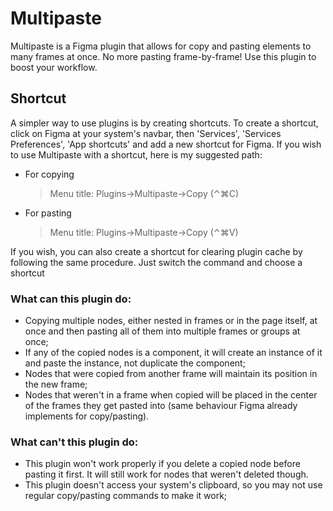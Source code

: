 # Multipaste

Multipaste is a Figma plugin that allows for copy and pasting elements to many frames at once. No more pasting frame-by-frame! Use this plugin to boost your workflow.

## Shortcut
A simpler way to use plugins is by creating shortcuts. To create a shortcut, click on Figma at your system's navbar, then 'Services', 'Services Preferences', 'App shortcuts' and add a new shortcut for Figma. If you wish to use Multipaste with a shortcut, here is my suggested path:

 - For copying
	 >Menu title: Plugins->Multipaste->Copy (⌃⌘C)
	 
 - For pasting
	 >Menu title: Plugins->Multipaste->Copy (⌃⌘V)

If you wish, you can also create a shortcut for clearing plugin cache by following the same procedure. Just switch the command and choose a shortcut


### What can this plugin do:
- Copying multiple nodes, either nested in frames or in the page itself, at once and then pasting all of them into multiple frames or groups at once;
- If any of the copied nodes is a component, it will create an instance of it and paste the instance, not duplicate the component;
- Nodes that were copied from another frame will maintain its position in the new frame;
- Nodes that weren't in a frame when copied will be placed in the center of the frames they get pasted into (same behaviour Figma already implements for copy/pasting).


### What can't this plugin do:
- This plugin won't work properly if you delete a copied node before pasting it first. It will still work for nodes that weren't deleted though.
- This plugin doesn't access your system's clipboard, so you may not use regular copy/pasting commands to make it work;